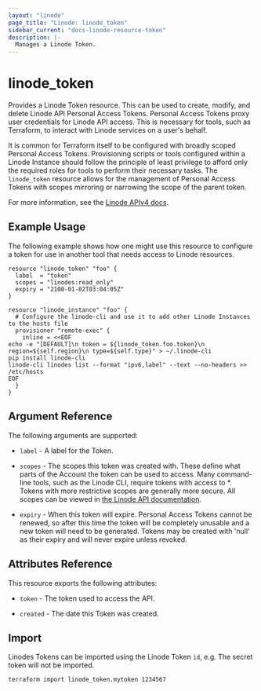 ```yaml
---
layout: "linode"
page_title: "Linode: linode_token"
sidebar_current: "docs-linode-resource-token"
description: |-
  Manages a Linode Token.
---
```


# linode\_token

Provides a Linode Token resource.  This can be used to create, modify, and delete Linode API Personal Access Tokens.  Personal Access Tokens proxy user credentials for Linode API access.  This is necessary for tools, such as Terraform, to interact with Linode services on a user's behalf.

It is common for Terraform itself to be configured with broadly scoped Personal Access Tokens.  Provisioning scripts or tools configured within a Linode Instance should follow the principle of least privilege to afford only the required roles for tools to perform their necessary tasks.  The `linode_token` resource allows for the management of Personal Access Tokens with scopes mirroring or narrowing the scope of the parent token.

For more information, see the [Linode APIv4 docs](https://developers.linode.com/api/v4#operation/getTokens).

## Example Usage

The following example shows how one might use this resource to configure a token for use in another tool that needs access to Linode resources.

```hcl
resource "linode_token" "foo" {
  label  = "token"
  scopes = "linodes:read_only"
  expiry = "2100-01-02T03:04:05Z"
}

resource "linode_instance" "foo" {
  # Configure the linode-cli and use it to add other Linode Instances to the hosts file
  provisioner "remote-exec" {
    inline = <<EOF
echo -e "[DEFAULT]\n token = ${linode_token.foo.token}\n region=${self.region}\n type=${self.type}" > ~/.linode-cli
pip install linode-cli
linode-cli linodes list --format "ipv6,label" --text --no-headers >> /etc/hosts
EOF
  }
}
```

## Argument Reference

The following arguments are supported:

* `label` - A label for the Token.

* `scopes` - The scopes this token was created with. These define what parts of the Account the token can be used to access. Many command-line tools, such as the Linode CLI, require tokens with access to *. Tokens with more restrictive scopes are generally more secure. All scopes can be viewed in [the Linode API documentation](https://www.linode.com/docs/api/#oauth-reference).

* `expiry` - When this token will expire. Personal Access Tokens cannot be renewed, so after this time the token will be completely unusable and a new token will need to be generated. Tokens may be created with 'null' as their expiry and will never expire unless revoked.

## Attributes Reference

This resource exports the following attributes:

* `token` - The token used to access the API.

* `created` - The date this Token was created.

## Import

Linodes Tokens can be imported using the Linode Token `id`, e.g.  The secret token will not be imported.

```sh
terraform import linode_token.mytoken 1234567
```
